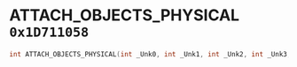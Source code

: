 # ATTACH_OBJECTS_PHYSICAL `0x1D711058`

```cpp
int ATTACH_OBJECTS_PHYSICAL(int _Unk0, int _Unk1, int _Unk2, int _Unk3, int _Unk4);
```